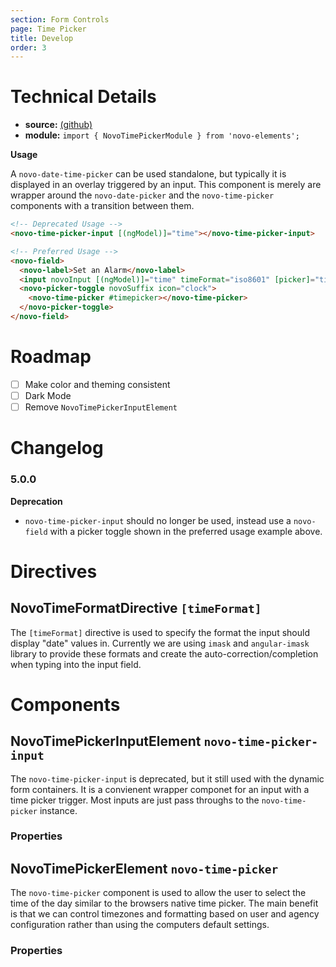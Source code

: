 ```yaml
---
section: Form Controls
page: Time Picker
title: Develop
order: 3
---
```


# Technical Details

- **source:** [(github)](https://github.com/bullhorn/novo-elements/blob/master/projects/novo-elements/src/elements/time-picker)
- **module:** `import { NovoTimePickerModule } from 'novo-elements';`

**Usage**

A `novo-date-time-picker` can be used standalone, but typically it is displayed in an overlay triggered by an input. This component is merely are wrapper around the `novo-date-picker` and the `novo-time-picker` components with a transition between them.

```html
<!-- Deprecated Usage -->
<novo-time-picker-input [(ngModel)]="time"></novo-time-picker-input>
```

```html
<!-- Preferred Usage -->
<novo-field>
  <novo-label>Set an Alarm</novo-label>
  <input novoInput [(ngModel)]="time" timeFormat="iso8601" [picker]="timepicker" />
  <novo-picker-toggle novoSuffix icon="clock">
    <novo-time-picker #timepicker></novo-time-picker>
  </novo-picker-toggle>
</novo-field>
```

# Roadmap

- [ ] Make color and theming consistent
- [ ] Dark Mode
- [ ] Remove `NovoTimePickerInputElement`

# Changelog

### 5.0.0

**Deprecation**

- `novo-time-picker-input` should no longer be used, instead use a `novo-field` with a picker toggle shown in the preferred usage example above.

# Directives

## NovoTimeFormatDirective `[timeFormat]`

The `[timeFormat]` directive is used to specify the format the input should display "date" values in. Currently we are using `imask` and `angular-imask` library to provide these formats and create the auto-correction/completion when typing into the input field.

# Components

## NovoTimePickerInputElement `novo-time-picker-input`

The `novo-time-picker-input` is deprecated, but it still used with the dynamic form containers. It is a convienent wrapper componet for an input with a time picker trigger. Most inputs are just pass throughs to the `novo-time-picker` instance.

### Properties

<props-table component="NovoTimePickerInputElement"></props-table>

## NovoTimePickerElement `novo-time-picker`

The `novo-time-picker` component is used to allow the user to select the time of the day similar to the browsers native time picker. The main benefit is that we can control timezones and formatting based on user and agency configuration rather than using the computers default settings.

### Properties

<props-table component="NovoTimePickerElement"></props-table>
